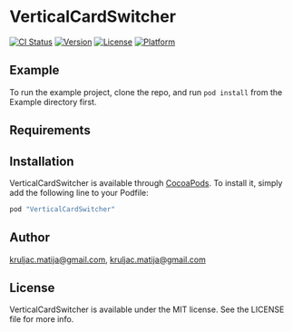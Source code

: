 # VerticalCardSwitcher

[![CI Status](http://img.shields.io/travis/kruljac.matija@gmail.com/VerticalCardSwitcher.svg?style=flat)](https://travis-ci.org/kruljac.matija@gmail.com/VerticalCardSwitcher)
[![Version](https://img.shields.io/cocoapods/v/VerticalCardSwitcher.svg?style=flat)](http://cocoapods.org/pods/VerticalCardSwitcher)
[![License](https://img.shields.io/cocoapods/l/VerticalCardSwitcher.svg?style=flat)](http://cocoapods.org/pods/VerticalCardSwitcher)
[![Platform](https://img.shields.io/cocoapods/p/VerticalCardSwitcher.svg?style=flat)](http://cocoapods.org/pods/VerticalCardSwitcher)

## Example

To run the example project, clone the repo, and run `pod install` from the Example directory first.

## Requirements

## Installation

VerticalCardSwitcher is available through [CocoaPods](http://cocoapods.org). To install
it, simply add the following line to your Podfile:

```ruby
pod "VerticalCardSwitcher"
```

## Author

kruljac.matija@gmail.com, kruljac.matija@gmail.com

## License

VerticalCardSwitcher is available under the MIT license. See the LICENSE file for more info.
